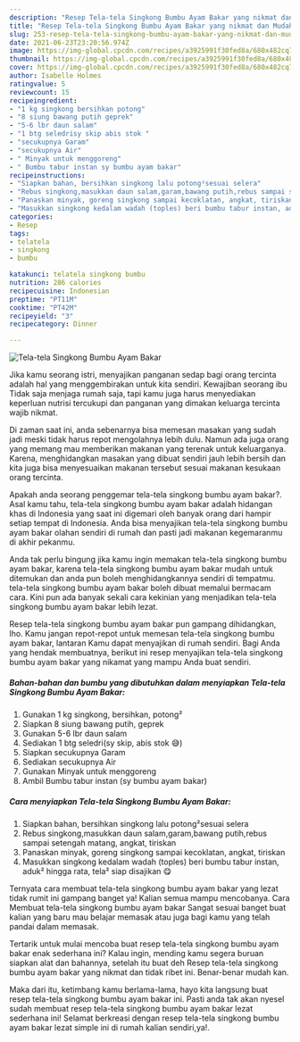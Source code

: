 ```yaml
---
description: "Resep Tela-tela Singkong Bumbu Ayam Bakar yang nikmat dan Mudah Dibuat"
title: "Resep Tela-tela Singkong Bumbu Ayam Bakar yang nikmat dan Mudah Dibuat"
slug: 253-resep-tela-tela-singkong-bumbu-ayam-bakar-yang-nikmat-dan-mudah-dibuat
date: 2021-06-23T23:20:56.974Z
image: https://img-global.cpcdn.com/recipes/a3925991f30fed8a/680x482cq70/tela-tela-singkong-bumbu-ayam-bakar-foto-resep-utama.jpg
thumbnail: https://img-global.cpcdn.com/recipes/a3925991f30fed8a/680x482cq70/tela-tela-singkong-bumbu-ayam-bakar-foto-resep-utama.jpg
cover: https://img-global.cpcdn.com/recipes/a3925991f30fed8a/680x482cq70/tela-tela-singkong-bumbu-ayam-bakar-foto-resep-utama.jpg
author: Isabelle Holmes
ratingvalue: 5
reviewcount: 15
recipeingredient:
- "1 kg singkong bersihkan potong"
- "8 siung bawang putih geprek"
- "5-6 lbr daun salam"
- "1 btg seledrisy skip abis stok "
- "secukupnya Garam"
- "secukupnya Air"
- " Minyak untuk menggoreng"
- " Bumbu tabur instan sy bumbu ayam bakar"
recipeinstructions:
- "Siapkan bahan, bersihkan singkong lalu potong²sesuai selera"
- "Rebus singkong,masukkan daun salam,garam,bawang putih,rebus sampai setengah matang, angkat, tiriskan"
- "Panaskan minyak, goreng singkong sampai kecoklatan, angkat, tiriskan"
- "Masukkan singkong kedalam wadah (toples) beri bumbu tabur instan, aduk² hingga rata, tela² siap disajikan 😋"
categories:
- Resep
tags:
- telatela
- singkong
- bumbu

katakunci: telatela singkong bumbu 
nutrition: 286 calories
recipecuisine: Indonesian
preptime: "PT11M"
cooktime: "PT42M"
recipeyield: "3"
recipecategory: Dinner

---
```



![Tela-tela Singkong Bumbu Ayam Bakar](https://img-global.cpcdn.com/recipes/a3925991f30fed8a/680x482cq70/tela-tela-singkong-bumbu-ayam-bakar-foto-resep-utama.jpg)

Jika kamu seorang istri, menyajikan panganan sedap bagi orang tercinta adalah hal yang menggembirakan untuk kita sendiri. Kewajiban seorang ibu Tidak saja menjaga rumah saja, tapi kamu juga harus menyediakan keperluan nutrisi tercukupi dan panganan yang dimakan keluarga tercinta wajib nikmat.

Di zaman  saat ini, anda sebenarnya bisa memesan masakan yang sudah jadi meski tidak harus repot mengolahnya lebih dulu. Namun ada juga orang yang memang mau memberikan makanan yang terenak untuk keluarganya. Karena, menghidangkan masakan yang dibuat sendiri jauh lebih bersih dan kita juga bisa menyesuaikan makanan tersebut sesuai makanan kesukaan orang tercinta. 



Apakah anda seorang penggemar tela-tela singkong bumbu ayam bakar?. Asal kamu tahu, tela-tela singkong bumbu ayam bakar adalah hidangan khas di Indonesia yang saat ini digemari oleh banyak orang dari hampir setiap tempat di Indonesia. Anda bisa menyajikan tela-tela singkong bumbu ayam bakar olahan sendiri di rumah dan pasti jadi makanan kegemaranmu di akhir pekanmu.

Anda tak perlu bingung jika kamu ingin memakan tela-tela singkong bumbu ayam bakar, karena tela-tela singkong bumbu ayam bakar mudah untuk ditemukan dan anda pun boleh menghidangkannya sendiri di tempatmu. tela-tela singkong bumbu ayam bakar boleh dibuat memalui bermacam cara. Kini pun ada banyak sekali cara kekinian yang menjadikan tela-tela singkong bumbu ayam bakar lebih lezat.

Resep tela-tela singkong bumbu ayam bakar pun gampang dihidangkan, lho. Kamu jangan repot-repot untuk memesan tela-tela singkong bumbu ayam bakar, lantaran Kamu dapat menyajikan di rumah sendiri. Bagi Anda yang hendak membuatnya, berikut ini resep menyajikan tela-tela singkong bumbu ayam bakar yang nikamat yang mampu Anda buat sendiri.

<!--inarticleads1-->

##### Bahan-bahan dan bumbu yang dibutuhkan dalam menyiapkan Tela-tela Singkong Bumbu Ayam Bakar:

1. Gunakan 1 kg singkong, bersihkan, potong²
1. Siapkan 8 siung bawang putih, geprek
1. Gunakan 5-6 lbr daun salam
1. Sediakan 1 btg seledri(sy skip, abis stok 😅)
1. Siapkan secukupnya Garam
1. Sediakan secukupnya Air
1. Gunakan  Minyak untuk menggoreng
1. Ambil  Bumbu tabur instan (sy bumbu ayam bakar)




<!--inarticleads2-->

##### Cara menyiapkan Tela-tela Singkong Bumbu Ayam Bakar:

1. Siapkan bahan, bersihkan singkong lalu potong²sesuai selera
1. Rebus singkong,masukkan daun salam,garam,bawang putih,rebus sampai setengah matang, angkat, tiriskan
1. Panaskan minyak, goreng singkong sampai kecoklatan, angkat, tiriskan
1. Masukkan singkong kedalam wadah (toples) beri bumbu tabur instan, aduk² hingga rata, tela² siap disajikan 😋




Ternyata cara membuat tela-tela singkong bumbu ayam bakar yang lezat tidak rumit ini gampang banget ya! Kalian semua mampu mencobanya. Cara Membuat tela-tela singkong bumbu ayam bakar Sangat sesuai banget buat kalian yang baru mau belajar memasak atau juga bagi kamu yang telah pandai dalam memasak.

Tertarik untuk mulai mencoba buat resep tela-tela singkong bumbu ayam bakar enak sederhana ini? Kalau ingin, mending kamu segera buruan siapkan alat dan bahannya, setelah itu buat deh Resep tela-tela singkong bumbu ayam bakar yang nikmat dan tidak ribet ini. Benar-benar mudah kan. 

Maka dari itu, ketimbang kamu berlama-lama, hayo kita langsung buat resep tela-tela singkong bumbu ayam bakar ini. Pasti anda tak akan nyesel sudah membuat resep tela-tela singkong bumbu ayam bakar lezat sederhana ini! Selamat berkreasi dengan resep tela-tela singkong bumbu ayam bakar lezat simple ini di rumah kalian sendiri,ya!.

